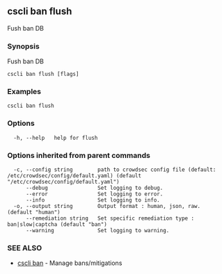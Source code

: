 ## cscli ban flush

Fush ban DB

### Synopsis

Fush ban DB

```
cscli ban flush [flags]
```

### Examples

```
cscli ban flush
```

### Options

```
  -h, --help   help for flush
```

### Options inherited from parent commands

```
  -c, --config string        path to crowdsec config file (default: /etc/crowdsec/config/default.yaml) (default "/etc/crowdsec/config/default.yaml")
      --debug                Set logging to debug.
      --error                Set logging to error.
      --info                 Set logging to info.
  -o, --output string        Output format : human, json, raw. (default "human")
      --remediation string   Set specific remediation type : ban|slow|captcha (default "ban")
      --warning              Set logging to warning.
```

### SEE ALSO

* [cscli ban](cscli_ban.md)	 - Manage bans/mitigations


